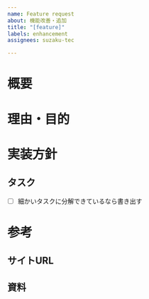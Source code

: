 ```yaml
---
name: Feature request
about: 機能改善・追加
title: "[feature]"
labels: enhancement
assignees: suzaku-tec

---
```


# 概要

# 理由・目的

# 実装方針

## タスク

- [ ] 細かいタスクに分解できているなら書き出す

# 参考

## サイトURL

## 資料
